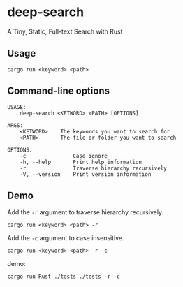 # deep-search
A Tiny, Static, Full-text Search with Rust

## Usage

```
cargo run <keyword> <path>
```

## Command-line options
```
USAGE:
    deep-search <KETWORD> <PATH> [OPTIONS]

ARGS:
    <KETWORD>    The keywords you want to search for
    <PATH>       The file or folder you want to search

OPTIONS:
    -c               Case ignore
    -h, --help       Print help information
    -r               Traverse hierarchy recursively
    -V, --version    Print version information
```

## Demo
Add the `-r` argument to traverse hierarchy recursively.

```
cargo run <keyword> <path> -r
```

Add the `-c` argument to case insensitive.

```
cargo run <keyword> <path> -r -c
```


demo:

```
cargo run Rust ./tests ./tests -r -c
```